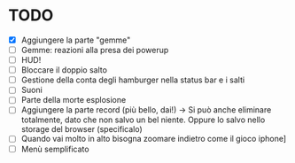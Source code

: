 # TODO
- [x] Aggiungere la parte "gemme"
- [ ] Gemme: reazioni alla presa dei powerup
- [ ] HUD!
- [ ] Bloccare il doppio salto
- [ ] Gestione della conta degli hamburger nella status bar e i salti
- [ ] Suoni
- [ ] Parte della morte esplosione
- [ ] Aggiungere la parte record (più bello, dai!) -> Si può anche eliminare totalmente, 
      dato che non salvo un bel niente. Oppure lo salvo nello storage del browser (specificalo)
- [ ] Quando vai molto in alto bisogna zoomare indietro come il gioco iphone]
- [ ] Menù semplificato